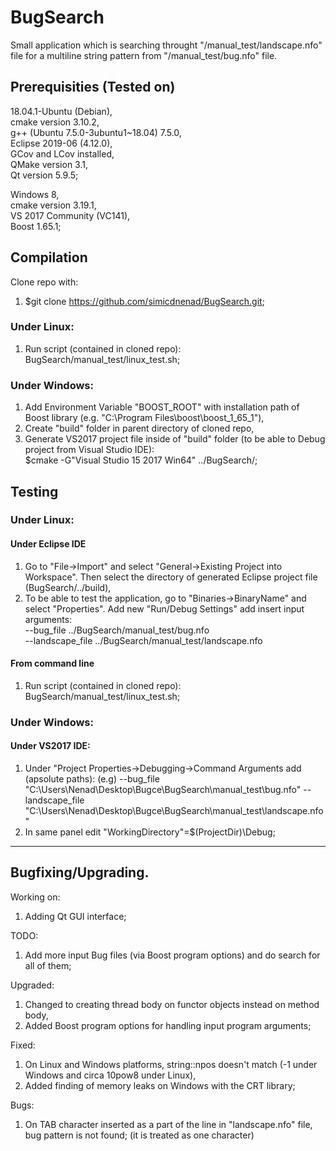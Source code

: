 # BugSearch

Small application which is searching throught "/manual_test/landscape.nfo" file for a multiline string pattern from "/manual_test/bug.nfo" file.

## Prerequisities (Tested on)
18.04.1-Ubuntu (Debian),  
cmake version 3.10.2,  
g++ (Ubuntu 7.5.0-3ubuntu1~18.04) 7.5.0,  
Eclipse 2019-06 (4.12.0),  
GCov and LCov installed,  
QMake version 3.1,  
Qt version 5.9.5;  

Windows 8,  
cmake version 3.19.1,  
VS 2017 Community (VC141),  
Boost 1.65.1;  

## Compilation
Clone repo with:  
1. $git clone https://github.com/simicdnenad/BugSearch.git; 
### Under Linux:
1. Run script (contained in cloned repo): BugSearch/manual_test/linux_test.sh;  

### Under Windows: 
1. Add Environment Variable "BOOST_ROOT" with installation path of Boost library (e.g. "C:\Program Files\boost\boost_1_65_1"),  
2. Create "build" folder in parent directory of cloned repo,  
3. Generate VS2017 project file inside of "build" folder (to be able to Debug project from Visual Studio IDE):  
   $cmake -G"Visual Studio 15 2017 Win64" ../BugSearch/;  

## Testing
### Under Linux:
#### Under Eclipse IDE
1. Go to "File->Import" and select "General->Existing Project into Workspace". Then select the directory of generated Eclipse project file (BugSearch/../build),  
2. To be able to test the application, go to "Binaries->BinaryName" and select "Properties". Add new "Run/Debug Settings" add insert input arguments:  
--bug_file ../BugSearch/manual_test/bug.nfo  
--landscape_file ../BugSearch/manual_test/landscape.nfo  
#### From command line
1. Run script (contained in cloned repo): BugSearch/manual_test/linux_test.sh;  

### Under Windows:
#### Under VS2017 IDE:
1. Under "Project Properties->Debugging->Command Arguments add (apsolute paths):
(e.g) --bug_file "C:\\Users\\Nenad\\Desktop\\Bugce\\BugSearch\\manual_test\\bug.nfo"
      --landscape_file "C:\\Users\\Nenad\\Desktop\\Bugce\\BugSearch\\manual_test\\landscape.nfo"  
2. In same panel edit "WorkingDirectory"=$(ProjectDir)\Debug;

--------------------------------------------------------------------------------------------------------------------------------------------------

## Bugfixing/Upgrading.  
Working on:  
1. Adding Qt GUI interface;  

TODO:  
1. Add more input Bug files (via Boost program options) and do search for all of them;  

Upgraded:  
1. Changed to creating thread body on functor objects instead on method body,  
2. Added Boost program options for handling input program arguments;  

Fixed:  
1. On Linux and Windows platforms, string::npos doesn't match (-1 under Windows and circa 10pow8 under Linux),  
2. Added finding of memory leaks on Windows with the CRT library;  

Bugs:
1. On TAB character inserted as a part of the line in "landscape.nfo" file, bug pattern is not found; (it is treated as one character)  
